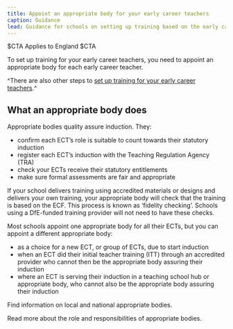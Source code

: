 ```yaml
---
title: Appoint an appropriate body for your early career teachers
caption: Guidance
lead: Guidance for schools on setting up training based on the early career framework, part of induction for early career teachers.
---
```


$CTA
Applies to England
$CTA


To set up training for your early career teachers, you need to appoint an appropriate body for each early career teacher.

^There are also other steps to [set up training for your early career teachers](/set-up-training-for-your-early-career-teachers).^

## What an appropriate body does

Appropriate bodies quality assure induction. They:

* confirm each ECT’s role is suitable to count towards their statutory induction
* register each ECT’s induction with the Teaching Regulation Agency (TRA)
* check your ECTs receive their statutory entitlements
* make sure formal assessments are fair and appropriate

If your school delivers training using accredited materials or designs and delivers your own training, your appropriate body will check that the training is based on the ECF. This process is known as ‘fidelity checking’. Schools using a DfE-funded training provider will not need to have these checks.

Most schools appoint one appropriate body for all their ECTs, but you can appoint a different appropriate body:

* as a choice for a new ECT, or group of ECTs, due to start induction
* when an ECT did their initial teacher training (ITT) through an accredited provider who cannot then be the appropriate body assuring their induction
* where an ECT is serving their induction in a teaching school hub or appropriate body, who cannot also be the appropriate body assuring their induction

Find information on local and national appropriate bodies.

Read more about the role and responsibilities of appropriate bodies.